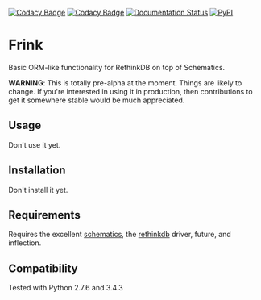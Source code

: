 [![Codacy Badge](https://api.codacy.com/project/badge/grade/8d673c27b08f4b268b484c1deb5cfe9f)](https://www.codacy.com/app/drcongo/frink)
[![Codacy Badge](https://api.codacy.com/project/badge/coverage/8d673c27b08f4b268b484c1deb5cfe9f)](https://www.codacy.com/app/drcongo/frink)
[![Documentation Status](https://readthedocs.org/projects/frink/badge/?version=latest)](http://frink.readthedocs.org/en/latest/?badge=latest)
[![PyPI](https://img.shields.io/pypi/v/frink.svg)](https://pypi.python.org/pypi/frink)

# Frink

Basic ORM-like functionality for RethinkDB on top of Schematics.

**WARNING**: This is totally pre-alpha at the moment. Things are likely to change. If you're interested in using it in production, then contributions to get it somewhere stable would be much appreciated.

## Usage

Don't use it yet.

## Installation

Don't install it yet.

## Requirements

Requires the excellent [schematics](https://github.com/schematics/schematics), the [rethinkdb](https://pypi.python.org/pypi/rethinkdb/) driver, future, and inflection.

## Compatibility

Tested with Python 2.7.6 and 3.4.3
